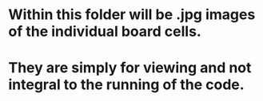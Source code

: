 # Within this folder will be .jpg images of the individual board cells.
# They are simply for viewing and not integral to the running of the code.